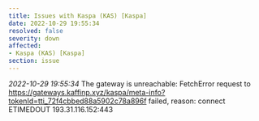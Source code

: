 ```yaml
---
title: Issues with Kaspa (KAS) [Kaspa]
date: 2022-10-29 19:55:34
resolved: false
severity: down
affected:
- Kaspa (KAS) [Kaspa]
section: issue
---
```


*2022-10-29 19:55:34* The gateway is unreachable: FetchError request to https://gateways.kaffinp.xyz/kaspa/meta-info?tokenId=tti_72f4cbbed88a5902c78a896f failed, reason: connect ETIMEDOUT 193.31.116.152:443